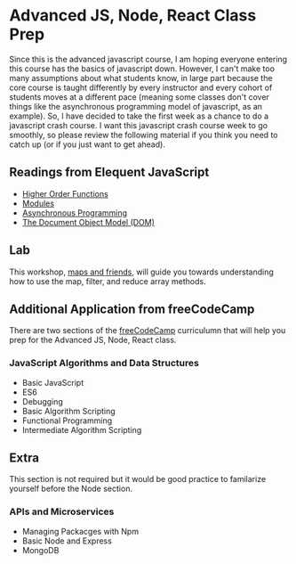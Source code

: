 # Advanced JS, Node, React Class Prep

Since this is the advanced javascript course, I am hoping everyone entering this course has the basics of javascript down. However, I can't make too many assumptions about what students know, in large part because the core course is taught differently by every instructor and every cohort of students moves at a different pace (meaning some classes don't cover things like the asynchronous programming model of javascript, as an example). So, I have decided to take the first week as a chance to do a javascript crash course. I want this javascript crash course week to go smoothly, so please review the following material if you think you need to catch up (or if you just want to get ahead).

## Readings from Elequent JavaScript
- [Higher Order Functions](https://eloquentjavascript.net/05_higher_order.html)
- [Modules](https://eloquentjavascript.net/10_modules.html)
- [Asynchronous Programming](https://eloquentjavascript.net/11_async.html)
- [The Document Object Model (DOM)](https://eloquentjavascript.net/14_dom.html)

## Lab
This workshop, [maps and friends](https://github.com/PdxCodeGuild/map-and-friends), will guide you towards understanding how to use the map, filter, and reduce array methods.

## Additional Application from freeCodeCamp

There are two sections of the [freeCodeCamp](https://www.freecodecamp.org/learn) curriculumn that will help you prep for the Advanced JS, Node, React class.

### JavaScript Algorithms and Data Structures
- Basic JavaScript
- ES6
- Debugging
- Basic Algorithm Scripting
- Functional Programming
- Intermediate Algorithm Scripting

## Extra
This section is not required but it would be good practice to familarize yourself before the Node section.

### APIs and Microservices
- Managing Packacges with Npm
- Basic Node and Express
- MongoDB
